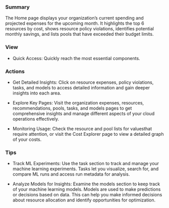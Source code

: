### **Summary**

The Home page displays your organization’s current spending and projected expenses for the upcoming month. It highlights the top 6 resources by cost, shows resource policy violations, identifies potential monthly savings, and lists pools that have exceeded their budget limits.

### **View**

- Quick Access: Quickly reach the most essential components.

### **Actions**

- Get Detailed Insights: Click on resource expenses, policy violations, tasks, and models to access detailed information and gain deeper insights into each area.

- Explore Key Pages: Visit the organization expenses, resources, recommendations, pools, tasks, and models pages to get comprehensive insights and manage different aspects of your cloud operations effectively.

- Monitoring Usage: Check the resource and pool lists for values ​​that require attention, or visit the Cost Explorer page to view a detailed graph of your costs.

### **Tips**

- Track ML Experiments: Use the task section to track and manage your machine learning experiments. Tasks let you visualize, search for, and compare ML runs and access run metadata for analysis.

- Analyze Models for Insights: Examine the models section to keep track of your machine learning models. Models are used to make predictions or decisions based on data. This can help you make informed decisions about resource allocation and identify opportunities for optimization.